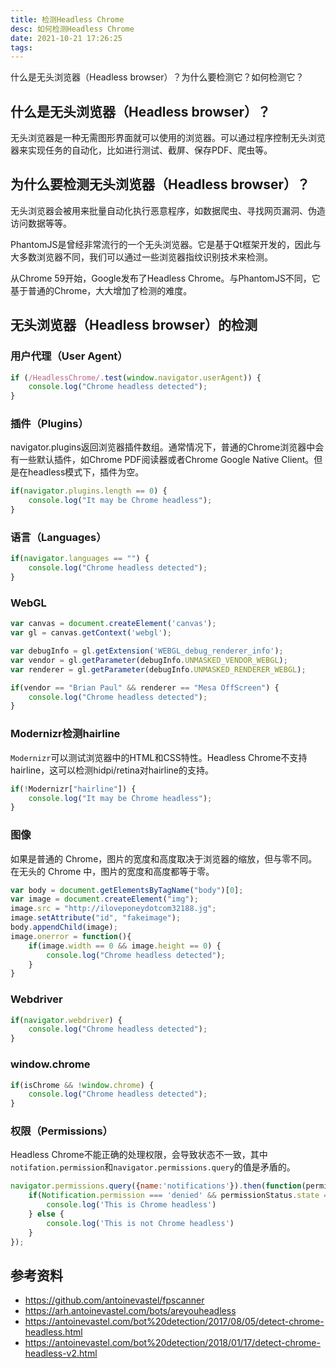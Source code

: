 ```yaml
---
title: 检测Headless Chrome
desc: 如何检测Headless Chrome
date: 2021-10-21 17:26:25
tags:
---
```


什么是无头浏览器（Headless browser）？为什么要检测它？如何检测它？

<!--more-->

## 什么是无头浏览器（Headless browser）？

无头浏览器是一种无需图形界面就可以使用的浏览器。可以通过程序控制无头浏览器来实现任务的自动化，比如进行测试、截屏、保存PDF、爬虫等。

## 为什么要检测无头浏览器（Headless browser）？

无头浏览器会被用来批量自动化执行恶意程序，如数据爬虫、寻找网页漏洞、伪造访问数据等等。

PhantomJS是曾经非常流行的一个无头浏览器。它是基于Qt框架开发的，因此与大多数浏览器不同，我们可以通过一些浏览器指纹识别技术来检测。

从Chrome 59开始，Google发布了Headless Chrome。与PhantomJS不同，它基于普通的Chrome，大大增加了检测的难度。

## 无头浏览器（Headless browser）的检测

### 用户代理（User Agent）

```js
if (/HeadlessChrome/.test(window.navigator.userAgent)) {
    console.log("Chrome headless detected");
}
```

### 插件（Plugins）

navigator.plugins返回浏览器插件数组。通常情况下，普通的Chrome浏览器中会有一些默认插件，如Chrome PDF阅读器或者Chrome Google Native Client。但是在headless模式下，插件为空。

```js
if(navigator.plugins.length == 0) {
    console.log("It may be Chrome headless");
}
```

### 语言（Languages）

```js
if(navigator.languages == "") {
    console.log("Chrome headless detected");
}
```

### WebGL

```js
var canvas = document.createElement('canvas');
var gl = canvas.getContext('webgl');

var debugInfo = gl.getExtension('WEBGL_debug_renderer_info');
var vendor = gl.getParameter(debugInfo.UNMASKED_VENDOR_WEBGL);
var renderer = gl.getParameter(debugInfo.UNMASKED_RENDERER_WEBGL);

if(vendor == "Brian Paul" && renderer == "Mesa OffScreen") {
    console.log("Chrome headless detected");
}
```

### Modernizr检测hairline

`Modernizr`可以测试浏览器中的HTML和CSS特性。Headless Chrome不支持hairline，这可以检测hidpi/retina对hairline的支持。

```js
if(!Modernizr["hairline"]) {
    console.log("It may be Chrome headless");
}
```

### 图像

如果是普通的 Chrome，图片的宽度和高度取决于浏览器的缩放，但与零不同。在无头的 Chrome 中，图片的宽度和高度都等于零。

```js
var body = document.getElementsByTagName("body")[0];
var image = document.createElement("img");
image.src = "http://iloveponeydotcom32188.jg";
image.setAttribute("id", "fakeimage");
body.appendChild(image);
image.onerror = function(){
    if(image.width == 0 && image.height == 0) {
        console.log("Chrome headless detected");
    }
}
```

### Webdriver

```js
if(navigator.webdriver) {
    console.log("Chrome headless detected");
}
```

### window.chrome

```js
if(isChrome && !window.chrome) {
    console.log("Chrome headless detected");
}
```

### 权限（Permissions）

Headless Chrome不能正确的处理权限，会导致状态不一致，其中`notifation.permission`和`navigator.permissions.query`的值是矛盾的。

```js
navigator.permissions.query({name:'notifications'}).then(function(permissionStatus) {
    if(Notification.permission === 'denied' && permissionStatus.state === 'prompt') {
        console.log('This is Chrome headless')    
    } else {
        console.log('This is not Chrome headless')
    }
});
```

## 参考资料

- https://github.com/antoinevastel/fpscanner
- https://arh.antoinevastel.com/bots/areyouheadless
- https://antoinevastel.com/bot%20detection/2017/08/05/detect-chrome-headless.html
- https://antoinevastel.com/bot%20detection/2018/01/17/detect-chrome-headless-v2.html
